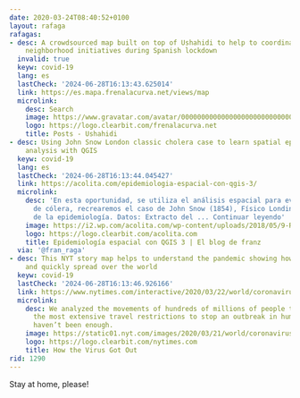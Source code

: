 ```yaml
---
date: 2020-03-24T08:40:52+0100
layout: rafaga
rafagas:
- desc: A crowdsourced map built on top of Ushahidi to help to coordinate supporting
    neighborhood initiatives during Spanish lockdown
  invalid: true
  keyw: covid-19
  lang: es
  lastCheck: '2024-06-28T16:13:43.625014'
  link: https://es.mapa.frenalacurva.net/views/map
  microlink:
    desc: Search
    image: https://www.gravatar.com/avatar/00000000000000000000000000000000?d=retro
    logo: https://logo.clearbit.com/frenalacurva.net
    title: Posts - Ushahidi
- desc: Using John Snow London classic cholera case to learn spatial epidemiology
    analysis with QGIS
  keyw: covid-19
  lang: es
  lastCheck: '2024-06-28T16:13:44.045427'
  link: https://acolita.com/epidemiologia-espacial-con-qgis-3/
  microlink:
    desc: 'En esta oportunidad, se utiliza el análisis espacial para evaluar una epidemia
      de cólera, recrearemos el caso de John Snow (1854), Físico Londinense padre
      de la epidemiología. Datos: Extracto del ... Continuar leyendo'
    image: https://i2.wp.com/acolita.com/wp-content/uploads/2018/05/9-R-distancia-eje.jpg?fit=1100%2C698&ssl=1
    logo: https://logo.clearbit.com/acolita.com
    title: Epidemiología espacial con QGIS 3 | El blog de franz
  via: '@fran_raga'
- desc: This NYT story map helps to understand the pandemic showing how covid-19 started
    and quickly spread over the world
  keyw: covid-19
  lastCheck: '2024-06-28T16:13:46.926166'
  link: https://www.nytimes.com/interactive/2020/03/22/world/coronavirus-spread.html
  microlink:
    desc: We analyzed the movements of hundreds of millions of people to show why
      the most extensive travel restrictions to stop an outbreak in human history
      haven’t been enough.
    image: https://static01.nyt.com/images/2020/03/21/world/coronavirus-spread-promo/coronavirus-spread-promo-facebookJumbo-v3.jpg
    logo: https://logo.clearbit.com/nytimes.com
    title: How the Virus Got Out
rid: 1290
---
```


Stay at home, please!